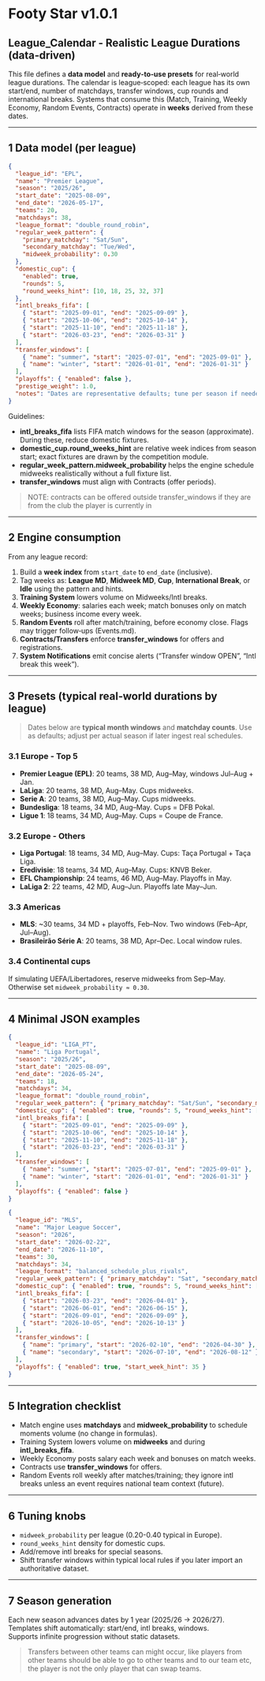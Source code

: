 # Footy Star v1.0.1

## League_Calendar - Realistic League Durations (data‑driven)

This file defines a **data model** and **ready‑to‑use presets** for real‑world league durations. The calendar is league‑scoped: each league has its own start/end, number of matchdays, transfer windows, cup rounds and international breaks. Systems that consume this (Match, Training, Weekly Economy, Random Events, Contracts) operate in **weeks** derived from these dates.

---

## 1 Data model (per league)

```json
{
  "league_id": "EPL",
  "name": "Premier League",
  "season": "2025/26",
  "start_date": "2025-08-09",
  "end_date": "2026-05-17",
  "teams": 20,
  "matchdays": 38,
  "league_format": "double_round_robin",
  "regular_week_pattern": {
    "primary_matchday": "Sat/Sun",
    "secondary_matchday": "Tue/Wed",
    "midweek_probability": 0.30
  },
  "domestic_cup": {
    "enabled": true,
    "rounds": 5,
    "round_weeks_hint": [10, 18, 25, 32, 37]
  },
  "intl_breaks_fifa": [
    { "start": "2025-09-01", "end": "2025-09-09" },
    { "start": "2025-10-06", "end": "2025-10-14" },
    { "start": "2025-11-10", "end": "2025-11-18" },
    { "start": "2026-03-23", "end": "2026-03-31" }
  ],
  "transfer_windows": [
    { "name": "summer", "start": "2025-07-01", "end": "2025-09-01" },
    { "name": "winter", "start": "2026-01-01", "end": "2026-01-31" }
  ],
  "playoffs": { "enabled": false },
  "prestige_weight": 1.0,
  "notes": "Dates are representative defaults; tune per season if needed."
}
```

Guidelines:
- **intl_breaks_fifa** lists FIFA match windows for the season (approximate). During these, reduce domestic fixtures.
- **domestic_cup.round_weeks_hint** are relative week indices from season start; exact fixtures are drawn by the competition module.
- **regular_week_pattern.midweek_probability** helps the engine schedule midweeks realistically without a full fixture list.
- **transfer_windows** must align with Contracts (offer periods).

> NOTE: contracts can be offered outside transfer_windows if they are from the club the player is currently in

---

## 2 Engine consumption

From any league record:
1. Build a **week index** from `start_date` to `end_date` (inclusive).  
2. Tag weeks as: **League MD**, **Midweek MD**, **Cup**, **International Break**, or **Idle** using the pattern and hints.  
3. **Training System** lowers volume on Midweeks/Intl breaks.  
4. **Weekly Economy**: salaries each week; match bonuses only on match weeks; business income every week.  
5. **Random Events** roll after match/training, before economy close. Flags may trigger follow‑ups (Events.md).  
6. **Contracts/Transfers** enforce **transfer_windows** for offers and registrations.  
7. **System Notifications** emit concise alerts (“Transfer window OPEN”, “Intl break this week”).


---

## 3 Presets (typical real‑world durations by league)

> Dates below are **typical month windows** and **matchday counts**. Use as defaults; adjust per actual season if later ingest real schedules.

### 3.1 Europe - Top 5
- **Premier League (EPL)**: 20 teams, 38 MD, Aug–May, windows Jul–Aug + Jan.  
- **LaLiga**: 20 teams, 38 MD, Aug–May. Cups midweeks.  
- **Serie A**: 20 teams, 38 MD, Aug–May. Cups midweeks.  
- **Bundesliga**: 18 teams, 34 MD, Aug–May. Cups = DFB Pokal.  
- **Ligue 1**: 18 teams, 34 MD, Aug–May. Cups = Coupe de France.

### 3.2 Europe - Others
- **Liga Portugal**: 18 teams, 34 MD, Aug–May. Cups: Taça Portugal + Taça Liga.  
- **Eredivisie**: 18 teams, 34 MD, Aug–May. Cups: KNVB Beker.  
- **EFL Championship**: 24 teams, 46 MD, Aug–May. Playoffs in May.  
- **LaLiga 2**: 22 teams, 42 MD, Aug–Jun. Playoffs late May–Jun.

### 3.3 Americas
- **MLS**: ~30 teams, 34 MD + playoffs, Feb–Nov. Two windows (Feb–Apr, Jul–Aug).  
- **Brasileirão Série A**: 20 teams, 38 MD, Apr–Dec. Local window rules.

### 3.4 Continental cups
If simulating UEFA/Libertadores, reserve midweeks from Sep–May. Otherwise set `midweek_probability ≈ 0.30`.

---

## 4 Minimal JSON examples

```json
{
  "league_id": "LIGA_PT",
  "name": "Liga Portugal",
  "season": "2025/26",
  "start_date": "2025-08-09",
  "end_date": "2026-05-24",
  "teams": 18,
  "matchdays": 34,
  "league_format": "double_round_robin",
  "regular_week_pattern": { "primary_matchday": "Sat/Sun", "secondary_matchday": "Tue/Wed", "midweek_probability": 0.25 },
  "domestic_cup": { "enabled": true, "rounds": 5, "round_weeks_hint": [12, 18, 24, 31, 36] },
  "intl_breaks_fifa": [
    { "start": "2025-09-01", "end": "2025-09-09" },
    { "start": "2025-10-06", "end": "2025-10-14" },
    { "start": "2025-11-10", "end": "2025-11-18" },
    { "start": "2026-03-23", "end": "2026-03-31" }
  ],
  "transfer_windows": [
    { "name": "summer", "start": "2025-07-01", "end": "2025-09-01" },
    { "name": "winter", "start": "2026-01-01", "end": "2026-01-31" }
  ],
  "playoffs": { "enabled": false }
}
```

```json
{
  "league_id": "MLS",
  "name": "Major League Soccer",
  "season": "2026",
  "start_date": "2026-02-22",
  "end_date": "2026-11-10",
  "teams": 30,
  "matchdays": 34,
  "league_format": "balanced_schedule_plus_rivals",
  "regular_week_pattern": { "primary_matchday": "Sat", "secondary_matchday": "Wed", "midweek_probability": 0.35 },
  "domestic_cup": { "enabled": true, "rounds": 5, "round_weeks_hint": [8, 14, 20, 28, 33] },
  "intl_breaks_fifa": [
    { "start": "2026-03-23", "end": "2026-04-01" },
    { "start": "2026-06-01", "end": "2026-06-15" },
    { "start": "2026-09-01", "end": "2026-09-09" },
    { "start": "2026-10-05", "end": "2026-10-13" }
  ],
  "transfer_windows": [
    { "name": "primary", "start": "2026-02-10", "end": "2026-04-30" },
    { "name": "secondary", "start": "2026-07-10", "end": "2026-08-12" }
  ],
  "playoffs": { "enabled": true, "start_week_hint": 35 }
}
```

---

## 5 Integration checklist

- Match engine uses **matchdays** and **midweek_probability** to schedule moments volume (no change in formulas).  
- Training System lowers volume on **midweeks** and during **intl_breaks_fifa**.  
- Weekly Economy posts salary each week and bonuses on match weeks.  
- Contracts use **transfer_windows** for offers.  
- Random Events roll weekly after matches/training; they ignore intl breaks unless an event requires national team context (future).

---

## 6 Tuning knobs

- `midweek_probability` per league (0.20-0.40 typical in Europe).  
- `round_weeks_hint` density for domestic cups.  
- Add/remove intl breaks for special seasons.  
- Shift transfer windows within typical local rules if you later import an authoritative dataset.


---

## 7 Season generation

Each new season advances dates by 1 year (2025/26 → 2026/27). Templates shift automatically: start/end, intl breaks, windows.  
Supports infinite progression without static datasets.

> Transfers between other teams can might occur, like players from other teams should be able to go to other teams and to our team etc, the player is not the only player that can swap teams.